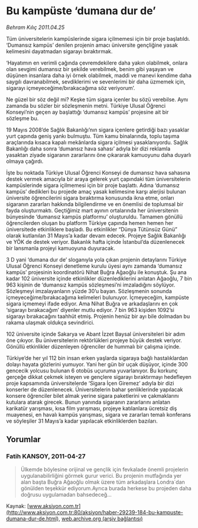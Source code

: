 # Bu kampüste ‘dumana dur de’

*Behram Kılıç 2011.04.25*

<font class="agenda2NewsSpot">
 Tüm üniversitelerin kampüslerinde sigara içilmemesi için bir proje başlatıldı. ‘Dumansız kampüs’ denilen projenin amacı üniversite gençliğine yasak kelimesini dayatmadan sigarayı bıraktırmak.
</font>
<font class="newsDetail">
 <p>
  <p class="MsoNormal">
   ‘Hayatımın en verimli çağında çevremdekilere daha yakın olabilmek, onlara olan sevgimi dumansız bir şekilde verebilmek, benim gibi yaşayan ve düşünen insanlara daha iyi örnek olabilmek, maddi ve manevi kendime daha saygılı davranabilmek, sevdiklerimi ve sevenlerimi bir daha üzmemek için, sigarayı içmeyeceğime/bırakacağıma söz veriyorum’.
  </p>
  <p class="MsoNormal">
   Ne güzel bir söz değil mi? Keşke tüm sigara içenler bu sözü verebilse. Aynı zamanda bu sözler bir sözleşmenin metni. Türkiye Ulusal Öğrenci Konseyi’nin geçen ay başlattığı ‘dumansız kampüs’ projesine ait bir sözleşme bu.
  </p>
  <p class="MsoNormal">
   19 Mayıs 2008’de Sağlık Bakanlığı’nın sigara içenlere getirdiği bazı yasaklar yurt çapında geniş yankı bulmuştu. Tüm kamu binalarında, toplu taşıma araçlarında kısaca kapalı mekânlarda sigara içilmesi yasaklanıyordu. Sağlık Bakanlığı daha sonra ‘dumansız hava sahası’ adıyla bir dizi reklamla yasaktan ziyade sigaranın zararlarını öne çıkararak kamuoyunu daha duyarlı olmaya çağırdı.
  </p>
  <p class="MsoNormal">
   İşte bu noktada Türkiye Ulusal Öğrenci Konseyi de dumansız hava sahasına destek vermek amacıyla bir araya gelerek yurt çapındaki tüm üniversitelerin kampüslerinde sigara içilmemesi için bir proje başlattı. Adına ‘dumansız kampüs’ dedikleri bu projede amaç yasak kelimesine karşı alerjisi bulunan üniversite öğrencilerini sigara bıraktırma konusunda ikna etme, onları sigaranın zararları hakkında bilgilendirme ve en önemlisi de toplumsal bir fayda oluşturmaktı. Geçtiğimiz mart ayının ortalarında her üniversitenin bünyesinde ‘dumansız kampüs platformu’ oluşturuldu. Tamamen gönüllü öğrencilerden oluşan bu platform Türkiye çapında hemen hemen her üniversitede etkinliklere başladı. Bu etkinlikler “Dünya Tütünsüz Günü” olarak kutlanılan 31 Mayıs’a kadar devam edecek. Projeye Sağlık Bakanlığı ve YÖK de destek veriyor. Bakanlık hafta içinde İstanbul’da düzenlenecek bir lansmanla projeyi kamuoyuna duyuracak.
  </p>
  <p class="MsoNormal">
   3 D yani ‘dumana dur de’ sloganıyla yola çıkan projenin detaylarını Türkiye Ulusal Öğrenci Konseyi denetleme kurulu üyesi aynı zamanda ‘dumansız kampüs’ projesinin koordinatörü Nihat Buğra Ağaoğlu ile konuştuk. Şu ana kadar 102 üniversite içinde etkinlikler düzenlediklerini anlatan Ağaoğlu, 7 bin 963 kişinin de ‘dumansız kampüs sözleşmesi’ni imzaladığını söylüyor. Sözleşmeyi imzalayanların yüzde 30’u bayan. Sözleşmenin sonunda içmeyeceğime/bırakacağıma kelimeleri bulunuyor. İçmeyeceğim, kampüste sigara içmemeyi ifade ediyor. Ama Nihat Buğra ve arkadaşlarını en çok ‘sigarayı bırakacağım’ diyenler mutlu ediyor. 7 bin 963 kişiden 1092’si sigarayı bırakacağını taahhüt etmiş. Projenin henüz bir ayı bile dolmadan bu rakama ulaşmak oldukça sevindirici.
  </p>
  <p class="MsoNormal">
   102 üniversite içinde Sakarya ve Abant İzzet Baysal üniversiteleri bir adım öne çıkıyor. Bu üniversitelerin rektörlükleri projeye büyük destek veriyor. Gönüllü etkinlikler düzenleyen öğrenciler de hummalı bir çalışma içinde.
  </p>
  <p class="MsoNormal">
   Türkiye’de her yıl 112 bin insan erken yaşlarda sigaraya bağlı hastalıklardan dolayı hayata gözlerini yumuyor. Yani her gün bir uçak düşüyor, içinde 300 gencecik yolcusu bulunan 6 otobüs uçuruma yuvarlanıyor. Bu korkunç gerçeğe dikkat çekmek isteyen ve gençlere sigarayı bıraktırmayı hedefleyen proje kapsamında üniversitelerde ‘Sigara İçen Giremez’ adıyla bir dizi konserler de düzenlenecek. Üniversitelerin bahar şenliklerinde yapılacak konsere öğrenciler bilet almak yerine sigara paketlerini ve çakmaklarını kutulara atarak girecek. Bunun yanında sigaranın zararlarını anlatan karikatür yarışması, kısa film yarışması, projeye katılanlara ücretsiz diş muayenesi, en havalı kampüs yarışması, sigara ve zararları temalı konferans ve söyleşiler 31 Mayıs’a kadar yapılacak etkinliklerden bazıları.
  </p>
 </p>
</font>

## Yorumlar

### Fatih KANSOY, 2011-04-27
> Ülkemde böylesine orijinal ve gençlik için  fevkalade önemli projelerin uygulanabilirliğini görmek gurur verici. Bu projenin mutfağında yer alan başta Buğra Ağaoğlu olmak üzere tüm arkadaşlara Londra`dan gönülden teşekkür ediyorum.Ayrıca burada herkese bu projeden daha doğrusu uygulamadan bahsedeceğ...

Kaynak: [www.aksiyon.com.tr](http://www.aksiyon.com.tr:80/aksiyon/haber-29239-184-bu-kampuste-dumana-dur-de.html), [web.archive.org (arşiv bağlantısı)](http://web.archive.org/web/20110822022014/http://www.aksiyon.com.tr:80/aksiyon/haber-29239-184-bu-kampuste-dumana-dur-de.html)
